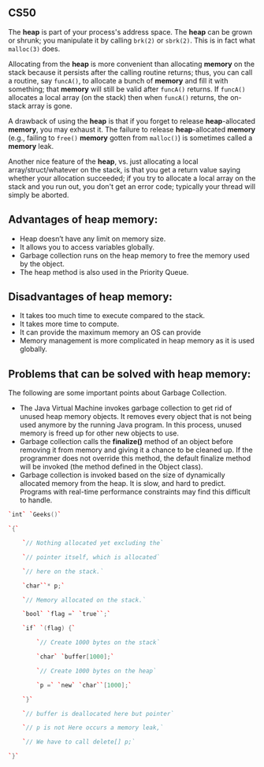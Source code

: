 ## CS50
The **heap** is part of your process's address space. The **heap** can be grown or shrunk; you manipulate it by calling `brk(2)` or `sbrk(2)`. This is in fact what `malloc(3)` does.

Allocating from the **heap** is more convenient than allocating **memory** on the stack because it persists after the calling routine returns; thus, you can call a routine, say `funcA()`, to allocate a bunch of **memory** and fill it with something; that **memory** will still be valid after `funcA()` returns. If `funcA()` allocates a local array (on the stack) then when `funcA()` returns, the on-stack array is gone.

A drawback of using the **heap** is that if you forget to release **heap**-allocated **memory**, you may exhaust it. The failure to release **heap**-allocated **memory** (e.g., failing to `free()` **memory** gotten from `malloc()`) is sometimes called a **memory** leak.

Another nice feature of the **heap**, vs. just allocating a local array/struct/whatever on the stack, is that you get a return value saying whether your allocation succeeded; if you try to allocate a local array on the stack and you run out, you don't get an error code; typically your thread will simply be aborted.

## Advantages of heap memory:

-   Heap doesn’t have any limit on memory size.
-   It allows you to access variables globally.
-   Garbage collection runs on the heap memory to free the memory used by the object.
-   The heap method is also used in the Priority Queue.

## Disadvantages of heap memory:

-   It takes too much time to execute compared to the stack.
-   It takes more time to compute.
-   It can provide the maximum memory an OS can provide
-   Memory management is more complicated in heap memory as it is used globally.

## Problems that can be solved with heap memory:

The following are some important points about Garbage Collection.

-   The Java Virtual Machine invokes garbage collection to get rid of unused heap memory objects. It removes every object that is not being used anymore by the running Java program. In this process, unused memory is freed up for other new objects to use.
-   Garbage collection calls the **finalize()** method of an object before removing it from memory and giving it a chance to be cleaned up. If the programmer does not override this method, the default finalize method will be invoked (the method defined in the Object class).
-   Garbage collection is invoked based on the size of dynamically allocated memory from the heap. It is slow, and hard to predict. Programs with real-time performance constraints may find this difficult to handle.

```c++
`int` `Geeks()`

`{`

    `// Nothing allocated yet excluding the`

    `// pointer itself, which is allocated`

    `// here on the stack.`

    `char``* p;`

    `// Memory allocated on the stack.`

    `bool` `flag =` `true``;`

    `if` `(flag) {`

        `// Create 1000 bytes on the stack`

        `char` `buffer[1000];`

        `// Create 1000 bytes on the heap`

        `p =` `new` `char``[1000];`

    `}`

    `// buffer is deallocated here but pointer`

    `// p is not Here occurs a memory leak,`

    `// We have to call delete[] p;`

`}`
```